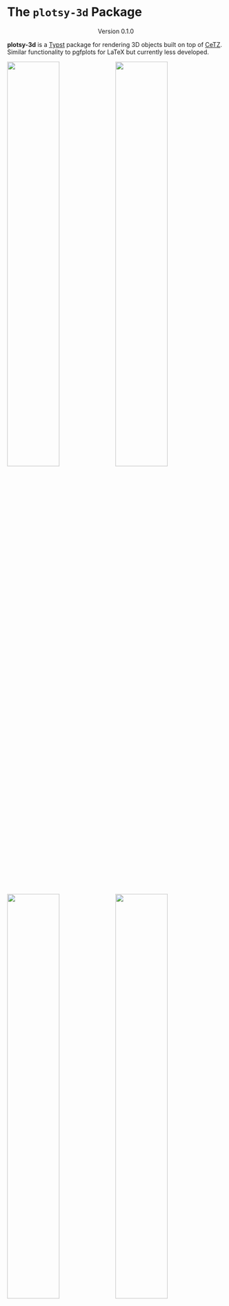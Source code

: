 # The `plotsy-3d` Package
<div align="center">Version 0.1.0</div>


**plotsy-3d** is a [Typst](https://github.com/typst/typst) package for rendering 3D objects built on top of [CeTZ](https://github.com/cetz-package/cetz). Similar functionality to pgfplots for LaTeX but currently less developed.


<p>
    <img src="examples/examples1.png" style="width:49%" >
    <img src="examples/examples2.png" style="width:49%"  >
</p>

<p>
    <img src="examples/examples3.png" style="width:49%" >
    <img src="examples/examples4.png" style="width:49%"  >
</p>

<p>
    <img src="examples/examples5.png" style="width:49%" >
    <img src="examples/examples6.png" style="width:49%"  >
</p>

## Features:

* 3D Function plotting of the form  `z = f(x,y)`
* Parametric curve plotting of the form `x(t), y(t), z(t)`
* Parametric surface plotting of the form `x(u,v), y(u,v), z(u,v)`
* Plots autoscale with font size for consistent style

See **Usage** or `examples/examples.typ` for the code


## Future Plans (contributors welcome):
- [ ] Nicer way to draw vectors
- [ ] Better way to handle render order
- [ ] User Manual
- [ ] Make the code and api nicer

## Usage

### Parametric Function Plotting
```typ
#import "@preview/plotsy-3d:0.1.0": plot-3d-parametric-curve

#let xfunc(t) = 15*calc.cos(t)
#let yfunc(t) = calc.sin(t)
#let zfunc(t) = t

== Parametric Curve
$ x(t) = 15 cos(t), space y(t)= sin(t), space z(t)= t $
#plot-3d-parametric-curve(
  xfunc,
  yfunc,
  zfunc,
  subdivisions:30, //number of line segments per unit
  scale_dim: (0.03,0.05,0.05), // relative and global scaling
  tdomain:(0,10), 
  axis_step: (5,5,5), // adjust distance between x, y, z number labels
  dot_thickness: 0.05em, 
  front_axis_thickness: 0.1em,
  front_axis_dot_scale: (0.04, 0.04),
  rear_axis_dot_scale: (0.08,0.08),
  rear_axis_text_size: 0.5em,
  axis_label_size: 1.5em,
  rotation_matrix: ((-2, 2, 4), (0, -1, 0)) // matrix.transform-rotate-dir() from cetz
)
```

### 3D Surface Plotting
```typ
#import "@preview/plotsy-3d:0.1.0": plot-3d-surface

#let size = 10
#let scale_factor = 0.11
#let (xscale,yscale,zscale) = (0.3,0.3,0.02)
#let scale_dim = (xscale*scale_factor,yscale*scale_factor, zscale*scale_factor)  
#let func(x,y) = x*x + y*y
#let color-func(x, y, z, x_lo,x_hi,y_lo,y_hi,z_lo,z_hi) = {
  return blue.transparentize(20%).darken((y/(y_hi - y_lo))*100%).lighten((x/(x_hi - x_lo)) * 50%)
}

== 3D Surface
$ z= x^2 + y^2 $
#plot-3d-surface(
  func,
  color-func: color-func,
  subdivisions: 2,
  subdivision_mode: "decrease",
  scale_dim: scale_dim,
  xdomain: (-size,size),
  ydomain:  (-size,size),
  pad_high: (0,0,0), // padding around the domain with no function displayed
  pad_low: (0,0,5),
  axis_step: (3,3,75),
  dot_thickness: 0.05em,
  front_axis_thickness: 0.1em,
  front_axis_dot_scale: (0.05,0.05),
  rear_axis_dot_scale: (0.08,0.08),
  rear_axis_text_size: 0.5em,
  axis_label_size: 1.5em,
)
```

### Parametric Surface Plotting
```typ
#import "@preview/plotsy-3d:0.1.0": plot-3d-parametric-surface

#let xfunc(u,v) = u*calc.sin(v) 
#let yfunc(u,v) = u*calc.cos(v) 
#let zfunc(u,v) = u
#let color-func(x, y, z, x_lo,x_hi,y_lo,y_hi,z_lo,z_hi) = {
  return purple.transparentize(20%).lighten((z/(z_hi - z_lo)) * 80%)

}
#let scale_factor = 0.25
#let (xscale,yscale,zscale) = (0.3,0.2,0.3)
#let scale_dim = (xscale*scale_factor,yscale*scale_factor, zscale*scale_factor)  

== Parametric Surface
$ x(u,v) = u sin(v), space y(u,v)= u cos(v), space z(u,v)= u $
#plot-3d-parametric-surface(
  xfunc,
  yfunc,
  zfunc,
  xaxis: (-5,5), // set the minimum axis size, scales with function if needed
  yaxis: (-5,5),
  zaxis: (0,5),
  color-func: color-func,
  subdivisions:5, 
  scale_dim: scale_dim,
  udomain:(0, calc.pi+1), // note this gets truncated to an integer
  vdomain:(0, 2*calc.pi+1), // note this gets truncated to an integer
  axis_step: (5,5,5),
  dot_thickness: 0.05em,
  front_axis_thickness: 0.1em,
  front_axis_dot_scale: (0.04, 0.04),
  rear_axis_dot_scale: (0.08,0.08),
  rear_axis_text_size: 0.5em,
  axis_label_size: 1.5em,
)
```

### Vector Field Plotting
```typ
#import "@preview/plotsy-3d:0.1.0": plot-3d-vector-field

#let size = 10
#let scale_factor = 0.12
#let (xscale,yscale,zscale) = (0.3,0.3,0.3)
#let i_func(x,y,z) = x + 0.5
#let j_func(x,y,z) = y + 0.5
#let k_func(x,y,z) = z + 1
#let color-func(x, y, z, x_lo,x_hi,y_lo,y_hi,z_lo,z_hi) = {
  return purple.darken(z/(z_hi - z_lo) * 100%) 
}

== 3D Vector Field
$ arrow(p)(x,y,z) = (x+0.5) hat(i) + (y+0.5) hat(j) + (z+1) hat(k) $
#figure(
  plot-3d-vector-field(
    i_func,
    j_func,
    k_func,
    color-func: color-func,
    subdivisions: 3,
    subdivision_mode: "decrease",
    scale_dim: (xscale*scale_factor,yscale*scale_factor, zscale*scale_factor),
    xdomain: (-size,size),
    ydomain:  (-size,size),
    zdomain: (0,size),
    // pad_high: (0,0,2),
    rotation_matrix: ((-1.5, 1.2, 4), (0, -1, 0)),
    axis_label_offset: (0.4,0.2,0.2),
    axis_text_offset: 0.08,
    vector_size: 0.1em,
  )
)
```

### Custom Plotting
For custom combinations of plots and lines, you can make a copy of the relevant plot function from `plotsy-3d.typ` and add multiple plots onto the same axis in the same cetz canvas using the backend render functions.

## More Examples

<!-- <p>
    <img src="examples/examples5.png" style="width:49%" >
    <img src="examples/examples6.png" style="width:49%"  >
</p> -->

<p>
    <img src="examples/examples7.png" style="width:49%" >
    <img src="examples/examples8.png" style="width:49%"  >
</p>

<p>
    <img src="examples/examples9.png" style="width:49%" >

</p>

## Star History

<a href="https://star-history.com/#misskacie/plotsy-3d&Date">
 <picture>
   <source media="(prefers-color-scheme: dark)" srcset="https://api.star-history.com/svg?repos=misskacie/plotsy-3d&type=Date&theme=dark" />
   <source media="(prefers-color-scheme: light)" srcset="https://api.star-history.com/svg?repos=misskacie/plotsy-3d&type=Date" />
   <img alt="Star History Chart" src="https://api.star-history.com/svg?repos=misskacie/plotsy-3d&type=Date" />
 </picture>
</a>

## Changelog

### V0.1.0
Initial release
* 3D Function plotting of the form  `z = f(x,y)`
* Parametric curve plotting of the form `x(t), y(t), z(t)`
* Parametric function plotting of the form `x(u,v), y(u,v), z(u,v)`
